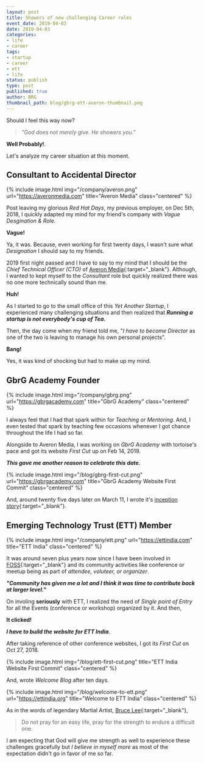 ```yaml
---
layout: post
title: Showers of new challenging Career roles
event_date: 2019-04-03
date: 2019-04-03
categories:
- life
- career
tags:
- startup
- career
- ett
- life
status: publish
type: post
published: true
author: BRG
thumbnail_path: blog/gbrg-ett-averon-thumbnail.png
---
```


Should I feel this way now?

> _"God does not merely give. He showers you."_

__Well Probably!__.

Let's analyze my career situation at this moment.

## Consultant to Accidental Director

{% include image.html
           img="/company/averon.png"
           url="https://averonmedia.com"
           title="Averon Media"
           class="centered"
%}

Post leaving my glorious _Red Hat Days_, my previous employer, on Dec 5th, 2018, I quickly adapted my
mind for my friend's company with _Vague Desgination & Role._

__Vague!__

Ya, it was. Because, even working for first twenty days, I wasn't sure what _Designation_ I should 
say to my friends.

2019 first night passed and I have to say to my mind that I should be the 
_Chief Technical Officer (CTO)_ of [Averon Media](https://averonmedia.com){:target="_blank"}.
Although, I wanted to kept myself to the _Consultant_ role but quickly realized there was no one
more technically sound than me. 

__Huh!__

As I started to go to the small office of this _Yet Another Startup_, I experienced
many challenging situations and then realized that __*Running a startup is not everybody's cup of Tea.*__

Then, the day come when my friend told me, "_I have to become Director_ as one of the two is leaving to manage his own personal projects".

__Bang!__

Yes, it was kind of shocking but had to make up my mind.

## GbrG Academy Founder

{% include image.html
           img="/company/gbrg.png"
           url="https://gbrgacademy.com"
           title="GbrG Academy"
           class="centered"
%}

I always feel that I had that spark within for _Teaching or Mentoring_. And, I even tested that spark by teaching few occasions whenever I got chance throughout the life I had so far.

Alongside to Averon Media, I was working on _GbrG Academy_ with tortoise's pace and got its website _First Cut_ up on
Feb 14, 2019. 

__*This gave me another reason to celebrate this date.*__

{% include image.html
           img="/blog/gbrg-first-cut.png"
           url="https://gbrgacademy.com"
           title="GbrG Academy Website First Commit"
           class="centered"
%}

And, around twenty five days later on March 11, I wrote it's 
[inception story](https://gbrgacademy.com/blogs/inception-of-gbrg-academy){:target="_blank"}.

## Emerging Technology Trust (ETT) Member

{% include image.html
           img="/company/ett.png"
           url="https://ettindia.com"
           title="ETT India"
           class="centered"
%}

It was around seven plus years now since I have been involved in 
[FOSS](https://en.wikipedia.org/wiki/Free_and_open-source_software){:target="_blank"} and its community
activities like conference or meetup being as part of _attendee, voluteer, or organizer_.

__*"Community has given me a lot and I think it was time to contribute back at larger level."*__

On involing __seriously__ with ETT, I realized the need of _Single point of Entry_ for all the 
Events (conference or workshop) organized by it. And then,

__It clicked!__

__*I have to build the website for ETT India*__.

After taking reference of other conference websites, I got its _First Cut_ on Oct 27, 2018.

{% include image.html
           img="/blog/ett-first-cut.png"
           title="ETT India Website First Commit"
           class="centered"
%}

And, wrote _Welcome Blog_ after ten days.

{% include image.html
           img="/blog/welcome-to-ett.png"
           url="https://ettindia.org"
           title="Welcome to ETT India"
           class="centered"
%}

As in the words of legendary Martial Artist, [Bruce Lee](https://en.wikipedia.org/wiki/Bruce_Lee){:target="_blank"},

> Do not pray for an easy life, pray for the strength to endure a difficult one.

I am expecting that God will give me strength as well to experience these challenges gracefully but
_I believe in myself more_ as most of the expectation didn't go in favor of me so far.
